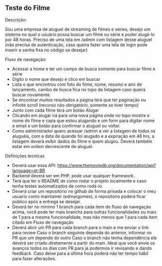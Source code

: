 ## Teste do Filme

Descrição:

Sou uma empresa de aluguel de streaming de filmes e séries, desejo um sistema no qual o usuário possa buscar um filme ou série e poder alugá-lo por 48 horas. Preciso de uma tela em /admin com listagem desse aluguel (não precisa de autenticação, caso queira fazer uma tela de login pode inserir a senha fixa no código se desejar)

Fluxo de navegação:
- Acessar a home e ter um campo de busca somente para buscar filme e série
- Digito o nome que desejo e clico em buscar
- Lista o que encontrou com foto do filme, nome, resumo e ano de lançamento, cambo de busca fica no topo da listagem caso queira buscar novamente.
- Se encontrar muitos resultados a página terá que ter paginação ou infinite scroll (recurso não obrigatório, somente se tiver tempo)
- Junto com cada filme terá um botão Alugar
- Clicando em alugar irá para uma nova página onde no topo mostre o nome do filme e capa que estou alugando e um form para digitar nome e email e um botão para confirmar o aluguel ou voltar.
- Como administrador quero acessar /admin e ver a listagem de todos os aluguéis, com a data de quando foi alugado e a expiração em 48 hrs, a listagem deverá exibir dados do filme e quem alugou. Deverá também estar em ordem decrescente de aluguel.

Definições tecnicas
- Deverá usar essa API: https://www.themoviedb.org/documentation/api?language=pt-BR
- Backend deverá ser em PHP, pode usar qualquer framework.
- Terá que ter o README de como rodar o projeto localmente e caso tenha testes automatizados de como rodá-lo.
- Deverá criar um repositório no github de forma privada e colocar o meu usuario como maintainer (edmargomes), o repositório poderá ficar publico após a entrega se desejar.
- Deverá ter no mínimo 1 branch para cada item do fluxo de navegação acima, você pode ter mais branchs para outras funcionalidades ou mais de 1 para a mesma funcionalidade, mas não menos que 1 para cada item citado em Fluxo de navegação
- Deverá abrir um PR para cada branch para o main e me enviar o link para review
Caso o branch seguinte dependa do anterior, informar no PR que um depende do outro
Caso o branch não tenha dependência ele deverá ser criado diretamente a partir do main.
Ideal que você envie os avanços todos os dias com PR para já podermos ir revisando e dando feedback. Caso deixe para a última hora poderá não ter tempo hábil para fazer alterações.

